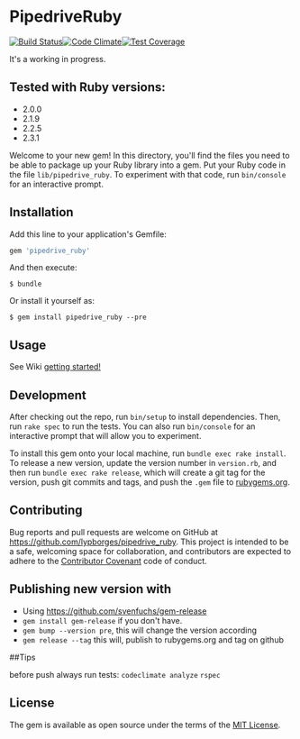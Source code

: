 # PipedriveRuby
[![Build Status](https://travis-ci.org/lypborges/pipedrive_ruby.svg?branch=master)](https://travis-ci.org/lypborges/pipedrive_ruby)[![Code Climate](https://codeclimate.com/github/lypborges/pipedrive_ruby/badges/gpa.svg)](https://codeclimate.com/github/lypborges/pipedrive_ruby)[![Test Coverage](https://codeclimate.com/github/lypborges/pipedrive_ruby/badges/coverage.svg)](https://codeclimate.com/github/lypborges/pipedrive_ruby/coverage)

It's a working in progress.

## Tested with Ruby versions:
- 2.0.0
- 2.1.9
- 2.2.5
- 2.3.1

Welcome to your new gem! In this directory, you'll find the files you need to be able to package up your Ruby library into a gem. Put your Ruby code in the file `lib/pipedrive_ruby`. To experiment with that code, run `bin/console` for an interactive prompt.

## Installation

Add this line to your application's Gemfile:

```ruby
gem 'pipedrive_ruby'
```

And then execute:

    $ bundle

Or install it yourself as:

    $ gem install pipedrive_ruby --pre

## Usage

See Wiki [getting started!](https://github.com/lypborges/pipedrive_ruby/wiki)

## Development

After checking out the repo, run `bin/setup` to install dependencies. Then, run `rake spec` to run the tests. You can also run `bin/console` for an interactive prompt that will allow you to experiment.

To install this gem onto your local machine, run `bundle exec rake install`. To release a new version, update the version number in `version.rb`, and then run `bundle exec rake release`, which will create a git tag for the version, push git commits and tags, and push the `.gem` file to [rubygems.org](https://rubygems.org).

## Contributing

Bug reports and pull requests are welcome on GitHub at https://github.com/lypborges/pipedrive_ruby. This project is intended to be a safe, welcoming space for collaboration, and contributors are expected to adhere to the [Contributor Covenant](http://contributor-covenant.org) code of conduct.

## Publishing new version with
- Using https://github.com/svenfuchs/gem-release
- `gem install gem-release` if you don't have.
- `gem bump --version pre`, this will change the version according
- `gem release --tag` this will, publish to rubygems.org and tag on github

##Tips

before push always run tests:
`codeclimate analyze`
`rspec`


## License

The gem is available as open source under the terms of the [MIT License](http://opensource.org/licenses/MIT).
